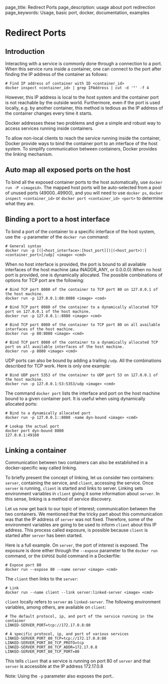 page_title: Redirect Ports
page_description: usage about port redirection
page_keywords: Usage, basic port, docker, documentation, examples

# Redirect Ports

## Introduction

Interacting with a service is commonly done through a connection to a
port. When this service runs inside a container, one can connect to the
port after finding the IP address of the container as follows:

    # Find IP address of container with ID <container_id>
    docker inspect <container_id> | grep IPAddress | cut -d '"' -f 4

However, this IP address is local to the host system and the container
port is not reachable by the outside world. Furthermore, even if the
port is used locally, e.g. by another container, this method is tedious
as the IP address of the container changes every time it starts.

Docker addresses these two problems and give a simple and robust way to
access services running inside containers.

To allow non-local clients to reach the service running inside the
container, Docker provide ways to bind the container port to an
interface of the host system. To simplify communication between
containers, Docker provides the linking mechanism.

## Auto map all exposed ports on the host

To bind all the exposed container ports to the host automatically, use
`docker run -P <imageid>`. The mapped host ports
will be auto-selected from a pool of unused ports (49000..49900), and
you will need to use `docker ps`,
`docker inspect <container_id>` or
`docker port <container_id> <port>` to determine
what they are.

## Binding a port to a host interface

To bind a port of the container to a specific interface of the host
system, use the `-p` parameter of the
`docker run` command:

    # General syntax
    docker run -p [([<host_interface>:[host_port]])|(<host_port>):]<container_port>[/udp] <image> <cmd>

When no host interface is provided, the port is bound to all available
interfaces of the host machine (aka INADDR\_ANY, or 0.0.0.0).When no
host port is provided, one is dynamically allocated. The possible
combinations of options for TCP port are the following:

    # Bind TCP port 8080 of the container to TCP port 80 on 127.0.0.1 of the host machine.
    docker run -p 127.0.0.1:80:8080 <image> <cmd>

    # Bind TCP port 8080 of the container to a dynamically allocated TCP port on 127.0.0.1 of the host machine.
    docker run -p 127.0.0.1::8080 <image> <cmd>

    # Bind TCP port 8080 of the container to TCP port 80 on all available interfaces of the host machine.
    docker run -p 80:8080 <image> <cmd>

    # Bind TCP port 8080 of the container to a dynamically allocated TCP port on all available interfaces of the host machine.
    docker run -p 8080 <image> <cmd>

UDP ports can also be bound by adding a trailing `/udp`. All the
combinations described for TCP work. Here is only one example:

    # Bind UDP port 5353 of the container to UDP port 53 on 127.0.0.1 of the host machine.
    docker run -p 127.0.0.1:53:5353/udp <image> <cmd>

The command `docker port` lists the interface and
port on the host machine bound to a given container port. It is useful
when using dynamically allocated ports:

    # Bind to a dynamically allocated port
    docker run -p 127.0.0.1::8080 -name dyn-bound <image> <cmd>

    # Lookup the actual port
    docker port dyn-bound 8080
    127.0.0.1:49160

## Linking a container

Communication between two containers can also be established in a
docker-specific way called linking.

To briefly present the concept of linking, let us consider two
containers: `server`, containing the service, and
`client`, accessing the service. Once
`server` is running, `client` is
started and links to server. Linking sets environment variables in
`client` giving it some information about
`server`. In this sense, linking is a method of
service discovery.

Let us now get back to our topic of interest; communication between the
two containers. We mentioned that the tricky part about this
communication was that the IP address of `server`
was not fixed. Therefore, some of the environment variables are going to
be used to inform `client` about this IP address.
This process called exposure, is possible because `client`
is started after `server` has been
started.

Here is a full example. On `server`, the port of
interest is exposed. The exposure is done either through the
`--expose` parameter to the `docker run`
command, or the `EXPOSE` build command in
a Dockerfile:

    # Expose port 80
    docker run --expose 80 --name server <image> <cmd>

The `client` then links to the `server`:

    # Link
    docker run --name client --link server:linked-server <image> <cmd>

`client` locally refers to `server`
as `linked-server`. The following
environment variables, among others, are available on `client`:

    # The default protocol, ip, and port of the service running in the container
    LINKED-SERVER_PORT=tcp://172.17.0.8:80

    # A specific protocol, ip, and port of various services
    LINKED-SERVER_PORT_80_TCP=tcp://172.17.0.8:80
    LINKED-SERVER_PORT_80_TCP_PROTO=tcp
    LINKED-SERVER_PORT_80_TCP_ADDR=172.17.0.8
    LINKED-SERVER_PORT_80_TCP_PORT=80

This tells `client` that a service is running on
port 80 of `server` and that `server`
is accessible at the IP address 172.17.0.8

Note: Using the `-p` parameter also exposes the
port..
